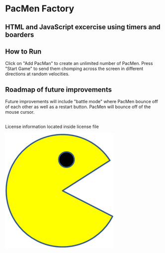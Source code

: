 # PacMen Factory
## HTML and JavaScript excercise using timers and boarders

## How to Run
Click on "Add PacMan" to create an unlimited number of PacMen. Press "Start Game" to send them chomping across the screen in different directions at random velocities. 

## Roadmap of future improvements
Future improvements will include "battle mode" where PacMen bounce off of each other as well as a restart button. PacMen will bounce off of the mouse cursor.

##
License information located inside license file


<img src="images/PacMan1.png">
